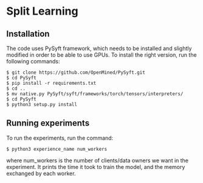 # Split Learning

## Installation
The code uses PySyft framework, which needs to be installed and slightly modified in order to be able to use GPUs. To install the right version, run the following commands: 
```
$ git clone https://github.com/OpenMined/PySyft.git 
$ cd PySyft
$ pip install -r requirements.txt
$ cd .. 
$ mv native.py PySyft/syft/frameworks/torch/tensors/interpreters/ 
$ cd PySyft
$ python3 setup.py install 
```


## Running experiments
To run the experiments, run the command: 
```
$ python3 experience_name num_workers
```
where num_workers is the number of clients/data owners we want in the experiment. 
It prints the time it took to train the model, and the memory exchanged by each worker. 

